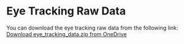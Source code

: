 # Eye Tracking Raw Data
You can download the eye tracking raw data from the following link:
[Download eye_tracking_data.zip from OneDrive](https://cuhko365-my.sharepoint.com/:u:/g/personal/121090846_link_cuhk_edu_cn/ES4KItYcqzdBusNDLDf9zn4BDZ9lZgbyICX_2srYbD8RbA?e=u7wlUd)
